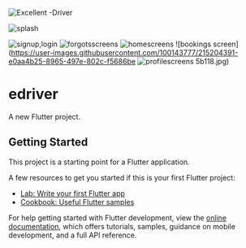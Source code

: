 ![Excellent -Driver](https://user-images.githubusercontent.com/100143777/215204251-91c49a4b-dae2-4fe9-bb2c-1002a1e1d371.jpg)

![splash](https://user-images.githubusercontent.com/100143777/215204306-9f83de01-1ea4-4114-b20b-38d9da8d6d2e.jpg)

![signup,login](https://user-images.githubusercontent.com/100143777/215204325-469ea193-366e-4c83-b466-32572158d568.jpg)
![forgotsscreens](https://user-images.githubusercontent.com/100143777/215204349-a67458d2-f490-4c62-b2b8-7edb78332f68.jpg)
![homescreens](https://user-images.githubusercontent.com/100143777/215204369-508caba6-a532-484c-b6b8-dfe838a5a9be.jpg)
![bookings screen](https://user-images.githubusercontent.com/100143777/215204391-e0aa4b25-8965-497e-802c-f5686be
![profilescreens](https://user-images.githubusercontent.com/100143777/215204407-c95ed4c2-b6fe-4078-b068-81b5630ce6ec.jpg)
5b118.jpg)


# edriver

A new Flutter project.

## Getting Started

This project is a starting point for a Flutter application.

A few resources to get you started if this is your first Flutter project:

- [Lab: Write your first Flutter app](https://docs.flutter.dev/get-started/codelab)
- [Cookbook: Useful Flutter samples](https://docs.flutter.dev/cookbook)

For help getting started with Flutter development, view the
[online documentation](https://docs.flutter.dev/), which offers tutorials,
samples, guidance on mobile development, and a full API reference.
